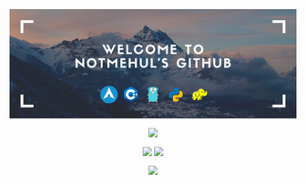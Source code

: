 [![Banner](https://github.com/notmehul/notmehul/blob/master/welcomebanner.png)](https://www.youtube.com/watch?v=dQw4w9WgXcQ)

<p align='center'>
<img src="https://img.shields.io/website?style=for-the-badge&up_message=online&url=https%3A%2F%2Fnotmehul.co">
</p>
<p align='center'>
<img src="https://forthebadge.com/images/badges/built-with-love.svg">
<img src="https://forthebadge.com/images/badges/certified-snoop-lion.svg">
</p>

<p align='center'>
<img src="https://visitor-badge.glitch.me/badge?page_id=notmehul.visitor-badge">
</p>
